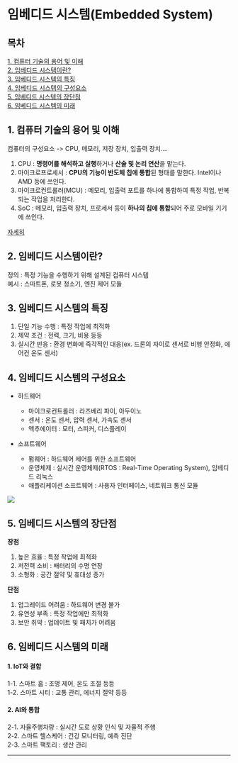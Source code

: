# 임베디드 시스템(Embedded System)

## 목차  
[1. 컴퓨터 기술의 용어 및 이해](#1-컴퓨터-기술의-용어-및-이해)  
[2. 임베디드 시스템이란?](#2-임베디드-시스템이란)  
[3. 임베디드 시스템의 특징](#3-임베디드-시스템의-특징)  
[4. 임베디드 시스템의 구성요소](#4-임베디드-시스템의-구성요소)  
[5. 임베디드 시스템의 장단점](#5-임베디드-시스템의-장단점)  
[6. 임베디드 시스템의 미래](#6-임베디드-시스템의-미래)  



## 1. 컴퓨터 기술의 용어 및 이해
컴퓨터의 구성요소 -> CPU, 메모리, 저장 장치, 입출력 장치....

1. CPU : **명령어를 해석하고 실행**하거나 **산술 및 논리 연산**을 맡는다.
2. 마이크로프로세서 : **CPU의 기능이 반도체 칩에 통합**된 형태를 말한다. Intel이나 AMD 등에 쓰인다.
3. 마이크로컨트롤러(MCU) : 메모리, 입출력 포트를 하나에 통합하여 특정 작업, 반복되는 작업을 처리한다.
4. SoC : 메모리, 입출력 장치, 프로세서 등이 **하나의 칩에 통합**되어 주로 모바일 기기에 쓰인다.

[자세히](https://velog.io/@hyunji015/%EC%BB%B4%ED%93%A8%ED%84%B0-%EA%B5%AC%EC%A1%B0-%EC%BB%B4%ED%93%A8%ED%84%B0%EB%A5%BC-%EA%B5%AC%EC%84%B1%ED%95%98%EB%8A%94-%EC%9A%94%EC%86%8C)


## 2. 임베디드 시스템이란?
정의 : 특정 기능을 수행하기 위해 설계된 컴퓨터 시스템  
예시 : 스마트폰, 로봇 청소기, 엔진 제어 모듈

## 3. 임베디드 시스템의 특징
1. 단일 기능 수행 : 특정 작업에 최적화
2. 제약 조건 : 전력, 크기, 비용 등등
3. 실시간 반응 : 환경 변화에 즉각적인 대응(ex. 드론의 자이로 센서로 비행 안정화, 에어컨 온도 센서)

## 4. 임베디드 시스템의 구성요소

* 하드웨어
  * 마이크로컨트롤러 : 라즈베리 파이, 아두이노
  * 센서 : 온도 센서, 압력 센서, 가속도 센서
  * 액추에이터 : 모터, 스피커, 디스플레이

* 소프트웨어
  * 펌웨어 : 하드웨어 제어를 위한 소프트웨어
  * 운영체제 : 실시간 운영체제(RTOS : Real-Time Operating System), 임베디드 리눅스
  * 애플리케이션 소프트웨어 : 사용자 인터페이스, 네트워크 통신 모듈

<img src = "https://github.com/user-attachments/assets/8e5363ce-b1b2-4bb8-9b27-18085ab8a128">



## 5. 임베디드 시스템의 장단점

**장점**
1. 높은 효율 : 특정 작업에 최적화
2. 저전력 소비 : 배터리의 수명 연장
3. 소형화 : 공간 절약 및 휴대성 증가

**단점**
1. 업그레이드 어려움 : 하드웨어 변경 불가
2. 유연성 부족 : 특정 작업에만 최적화
3. 보안 취약 : 업데이트 및 패치가 어려움

## 6. 임베디드 시스템의 미래

#### 1. IoT와 결합 
1-1. 스마트 홈 : 조명 제어, 온도 조절 등등  
1-2. 스마트 시티 : 교통 관리, 에너지 절약 등등  

#### 2. AI와 통합
2-1. 자율주행차량 : 실시간 도로 상황 인식 및 자율적 주행  
2-2. 스마트 헬스케어 : 건강 모니터링, 예측 진단  
2-3. 스마트 팩토리 : 생산 관리
****
